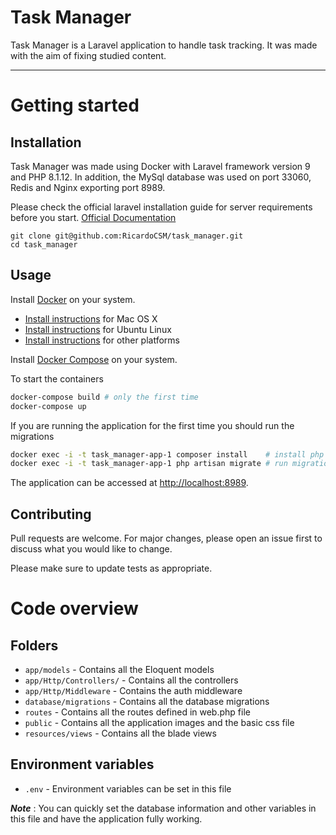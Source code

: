 # Task Manager

Task Manager is a Laravel application to handle task tracking. It was made with the aim of fixing studied content.

----------

# Getting started

## Installation

Task Manager was made using Docker with Laravel framework version 9 and PHP 8.1.12. In addition, the MySql database was used on port 33060, Redis and Nginx exporting port 8989.

Please check the official laravel installation guide for server requirements before you start. [Official Documentation](https://laravel.com/docs/9.x/installation)

```
git clone git@github.com:RicardoCSM/task_manager.git
cd task_manager
```

## Usage

Install [Docker](https://www.docker.com/) on your system.

* [Install instructions](https://docs.docker.com/installation/mac/) for Mac OS X
* [Install instructions](https://docs.docker.com/installation/ubuntulinux/) for Ubuntu Linux
* [Install instructions](https://docs.docker.com/installation/) for other platforms

Install [Docker Compose](http://docs.docker.com/compose/) on your system.

To start the containers

```bash
docker-compose build # only the first time
docker-compose up
```

If you are running the application for the first time you should
run the migrations

```bash
docker exec -i -t task_manager-app-1 composer install    # install php dependencies
docker exec -i -t task_manager-app-1 php artisan migrate # run migrations
```

The application can be accessed at [http://localhost:8989](http://localhost:8989).

## Contributing

Pull requests are welcome. For major changes, please open an issue first
to discuss what you would like to change.

Please make sure to update tests as appropriate.

# Code overview

## Folders

- `app/models` - Contains all the Eloquent models
- `app/Http/Controllers/` - Contains all the controllers
- `app/Http/Middleware` - Contains the auth middleware
- `database/migrations` - Contains all the database migrations
- `routes` - Contains all the routes defined in web.php file
- `public` - Contains all the application images and the basic css file
- `resources/views` - Contains all the blade views

## Environment variables

- `.env` - Environment variables can be set in this file

***Note*** : You can quickly set the database information and other variables in this file and have the application fully working.